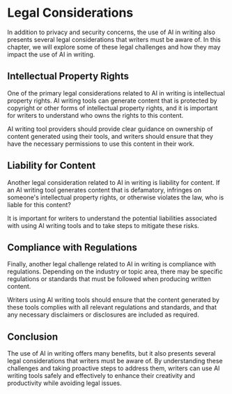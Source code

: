 Legal Considerations
============================================================

In addition to privacy and security concerns, the use of AI in writing also presents several legal considerations that writers must be aware of. In this chapter, we will explore some of these legal challenges and how they may impact the use of AI in writing.

Intellectual Property Rights
----------------------------

One of the primary legal considerations related to AI in writing is intellectual property rights. AI writing tools can generate content that is protected by copyright or other forms of intellectual property rights, and it is important for writers to understand who owns the rights to this content.

AI writing tool providers should provide clear guidance on ownership of content generated using their tools, and writers should ensure that they have the necessary permissions to use this content in their work.

Liability for Content
---------------------

Another legal consideration related to AI in writing is liability for content. If an AI writing tool generates content that is defamatory, infringes on someone's intellectual property rights, or otherwise violates the law, who is liable for this content?

It is important for writers to understand the potential liabilities associated with using AI writing tools and to take steps to mitigate these risks.

Compliance with Regulations
---------------------------

Finally, another legal challenge related to AI in writing is compliance with regulations. Depending on the industry or topic area, there may be specific regulations or standards that must be followed when producing written content.

Writers using AI writing tools should ensure that the content generated by these tools complies with all relevant regulations and standards, and that any necessary disclaimers or disclosures are included as required.

Conclusion
----------

The use of AI in writing offers many benefits, but it also presents several legal considerations that writers must be aware of. By understanding these challenges and taking proactive steps to address them, writers can use AI writing tools safely and effectively to enhance their creativity and productivity while avoiding legal issues.
